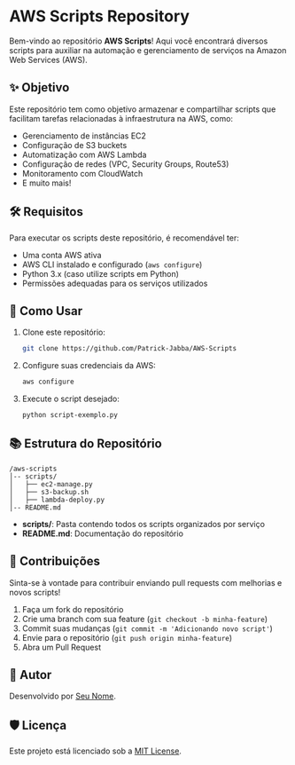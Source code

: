 # AWS Scripts Repository

Bem-vindo ao repositório **AWS Scripts**! Aqui você encontrará diversos scripts para auxiliar na automação e gerenciamento de serviços na Amazon Web Services (AWS).

## ✨ Objetivo

Este repositório tem como objetivo armazenar e compartilhar scripts que facilitam tarefas relacionadas à infraestrutura na AWS, como:
- Gerenciamento de instâncias EC2
- Configuração de S3 buckets
- Automatização com AWS Lambda
- Configuração de redes (VPC, Security Groups, Route53)
- Monitoramento com CloudWatch
- E muito mais!

## 🛠 Requisitos

Para executar os scripts deste repositório, é recomendável ter:
- Uma conta AWS ativa
- AWS CLI instalado e configurado (`aws configure`)
- Python 3.x (caso utilize scripts em Python)
- Permissões adequadas para os serviços utilizados

## 📘 Como Usar

1. Clone este repositório:
   ```sh
   git clone https://github.com/Patrick-Jabba/AWS-Scripts
   ```

2. Configure suas credenciais da AWS:
   ```sh
   aws configure
   ```

3. Execute o script desejado:
   ```sh
   python script-exemplo.py
   ```

## 📚 Estrutura do Repositório

```
/aws-scripts
│-- scripts/
│   ├── ec2-manage.py
│   ├── s3-backup.sh
│   ├── lambda-deploy.py
│-- README.md
```

- **scripts/**: Pasta contendo todos os scripts organizados por serviço
- **README.md**: Documentação do repositório

## 🚀 Contribuições

Sinta-se à vontade para contribuir enviando pull requests com melhorias e novos scripts!

1. Faça um fork do repositório
2. Crie uma branch com sua feature (`git checkout -b minha-feature`)
3. Commit suas mudanças (`git commit -m 'Adicionando novo script'`)
4. Envie para o repositório (`git push origin minha-feature`)
5. Abra um Pull Request

## 👤 Autor

Desenvolvido por [Seu Nome](https://github.com/Patrick-Jabba).

## 🛡️ Licença

Este projeto está licenciado sob a [MIT License](LICENSE).

